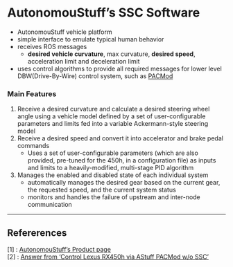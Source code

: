 # AutonomouStuff’s SSC Software

* AutonomouStuff vehicle platform
* simple interface to emulate typical human behavior
* receives ROS messages
  * **desired vehicle curvature**, max curvature, **desired speed**, acceleration limit and deceleration limit
* uses control algorithms to provide all required messages for lower level DBW(Drive-By-Wire) control system, such as [PACMod](./PACMod.md) 

### Main Features

1. Receive a desired curvature and calculate a desired steering wheel angle using a vehicle model defined by a set of user-configurable parameters and limits fed into a variable Ackermann-style steering model
2. Receive a desired speed and convert it into accelerator and brake pedal commands
   * Uses a set of user-configurable parameters (which are also provided, pre-tuned for the 450h, in a configuration file) as inputs and limits to a heavily-modified, multi-stage PID algorithm
3. Manages the enabled and disabled state of each individual system
   * automatically manages the desired gear based on the current gear, the requested speed, and the current system status
   * monitors and handles the failure of upstream and inter-node communication

---

## Refererences

[1] : [AutonomouStuff’s Product page](https://autonomoustuff.com/products/astuff-speed-steering-control-system)   
[2] : [Answer from ‘Control Lexus RX450h via AStuff PACMod w/o SSC’](https://discourse.ros.org/t/control-lexus-rx450h-via-astuff-pacmod-w-o-ssc/9860)  
